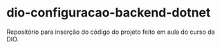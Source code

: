 # dio-configuracao-backend-dotnet
Repositório para inserção do código do projeto feito em aula do curso da DIO.
